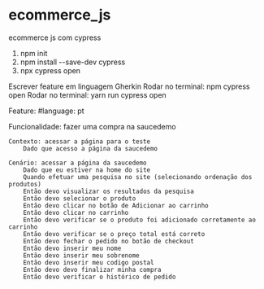 # ecommerce_js

ecommerce js com cypress

1. npm init
2. npm install --save-dev cypress
3. npx cypress open

Escrever feature em linguagem Gherkin
Rodar no terminal: npm cypress open
Rodar no terminal: yarn run cypress open

Feature:
#language: pt

Funcionalidade: fazer uma compra na saucedemo

    Contexto: acessar a página para o teste
        Dado que acesso a página da saucedemo

    Cenário: acessar a página da saucedemo
        Dado que eu estiver na home do site
        Quando efetuar uma pesquisa no site (selecionando ordenação dos produtos)
        Então devo visualizar os resultados da pesquisa
        Então devo selecionar o produto
        Então devo clicar no botão de Adicionar ao carrinho
        Então devo clicar no carrinho
        Então devo verificar se o produto foi adicionado corretamente ao carrinho
        Então devo verificar se o preço total está correto
        Então devo fechar o pedido no botão de checkout
        Então devo inserir meu nome
        Então devo inserir meu sobrenome
        Então devo inserir meu codigo postal
        Então devo devo finalizar minha compra
        Então devo verificar o histórico de pedido
